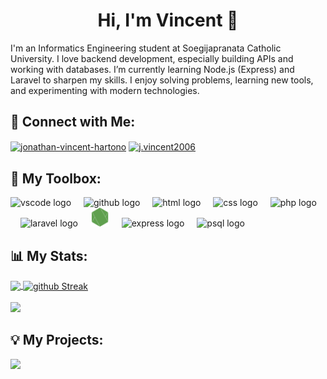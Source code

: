<h1 align="center">Hi, I'm Vincent 👋</h1>
<p align="left">
  I'm an Informatics Engineering student at Soegijapranata Catholic University.
  I love backend development, especially building APIs and working with databases.
  I’m currently learning Node.js (Express) and Laravel to sharpen my skills.
  I enjoy solving problems, learning new tools, and experimenting with modern technologies.
</p>

<h2 align="left">🔗 Connect with Me:</h2>
<p align="left">
<a href="https://linkedin.com/in/jonathan-vincent-hartono" target="blank"><img align="center" src="https://raw.githubusercontent.com/rahuldkjain/github-profile-readme-generator/master/src/images/icons/Social/linked-in-alt.svg" alt="jonathan-vincent-hartono" height="30" width="40" /></a>
<a href="https://instagram.com/j.vincent2006" target="blank"><img align="center" src="https://raw.githubusercontent.com/rahuldkjain/github-profile-readme-generator/master/src/images/icons/Social/instagram.svg" alt="j.vincent2006" height="30" width="40" /></a>
</p>

<h2 align="left">🧰 My Toolbox:</h2>
<div align="left">
  <img src="https://cdn.jsdelivr.net/gh/devicons/devicon/icons/vscode/vscode-original.svg" height="30" alt="vscode logo"  />
  <img width="12" />
  <img src="https://github.com/CyrisXD/CyrisXD/raw/master/assets/Github.png" height="30" alt="github logo" />
  <img width="12" />
  <img src="https://cdn.jsdelivr.net/gh/devicons/devicon/icons/html5/html5-original.svg" height="30" alt="html logo"  />
  <img width="12" />
  <img src="https://cdn.jsdelivr.net/gh/devicons/devicon/icons/css3/css3-original.svg" height="30" alt="css logo"  />
  <img width="12" />
  <img src="https://cdn.jsdelivr.net/gh/devicons/devicon/icons/php/php-original.svg" height="30" alt="php logo"  />
  <img width="12" />
  <img src="https://cdn.jsdelivr.net/gh/devicons/devicon/icons/laravel/laravel-original.svg" height="30" alt="laravel logo"  />
  <img width="12" />
  <img src="https://raw.githubusercontent.com/devicons/devicon/1119b9f84c0290e0f0b38982099a2bd027a48bf1/icons/nodejs/nodejs-plain.svg" height="30" alt="node js logo"  />
  <img width="12" />
  <img src="https://github.com/CyrisXD/CyrisXD/raw/master/assets/ExpressJS.png" height="30" alt="express logo"  />
  <img width="12" />
  <img src="https://cdn.jsdelivr.net/gh/devicons/devicon/icons/postgresql/postgresql-original.svg" height="30" alt="psql logo"  />
  <img width="12" />
</div>

<h2 align="left">📊 My Stats:</h2>
<a href="https://github.com/anuraghazra/github-readme-stats">
  <img height=200 align="center" src="https://github-readme-stats.vercel.app/api?username=vinhartz06&theme=tokyonight&show_icons=true" />
</a>
<a href="https://github.com/anuraghazra/convoychat">
  <img height=200 align="center" src="https://github-readme-streak-stats.herokuapp.com?user=vinhartz06&theme=tokyonight" alt="github Streak" />
</a>
<br><br>
<img src="https://github-readme-stats.vercel.app/api/top-langs/?username=vinhartz06&theme=tokyonight&layout=donut" />

<h2 align="left">💡 My Projects:</h2>
<a href="https://github.com/vinhartz06/s2c">
  <img src="https://github-readme-stats.vercel.app/api/pin/?username=vinhartz06&theme=tokyonight&repo=s2c" />
</a>
